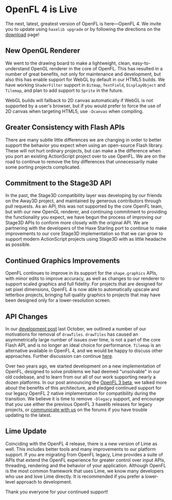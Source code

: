# OpenFL 4 is Live

The next, latest, greatest version of OpenFL is here—OpenFL 4. We invite you to update using `haxelib upgrade` or by following the directions on the [download](https://www.openfl.org/download) page!

## New OpenGL Renderer

We went to the drawing board to make a lightweight, clean, easy-to-understand OpenGL renderer in the core of OpenFL. This has resulted in a number of great benefits, not only for maintenance and development, but also this has enable support for WebGL by default in our HTML5 builds. We have working `ShaderFilter` support in `Bitmap`, `TextField`, `DisplayObject` and `Tilemap`, and plan to add support to `Sprite` in the future.

WebGL builds will fallback to 2D canvas automatically if WebGL is not supported by a user's browser, but if you would prefer to force the use of 2D canvas when targeting HTML5, use `-Dcanvas` when compiling.

## Greater Consistency with Flash APIs

There are many subtle little differences we are changing in order to better support the behavior you expect when using an open-source Flash library. These will not hurt ordinary projects, but can make a the difference when you port an existing ActionScript project over to use OpenFL. We are on the road to continue to remove the tiny differences that unnecessarily make some porting projects complicated.

## Commitment to the Stage3D API

In the past, the Stage3D compatibility layer was developing by our friends on the Away3D project, and maintained by generous contributors through pull requests. As an API, this was not supported by the core OpenFL team, but with our new OpenGL renderer, and continuing commitment to providing the functionality you expect, we have begun the process of improving our Stage3D APIs to conform more closely with the original API. We are partnering with the developers of the Haxe Starling port to continue to make improvements to our core Stage3D implementation so that we can grow to support modern ActionScript projects using Stage3D with as little headache as possible.

## Continued Graphics Improvements

OpenFL continues to improve in its support for the `shape.graphics` APIs, with minor edits to improve accuracy, as well as changes to our renderer to support scaled graphics and full fidelity. For projects that are designed for set pixel dimensions, OpenFL 4 is now able to automatically upscale and letterbox projects, bringing full quality graphics to projects that may have been designed only for a lower-resolution screen.

## API Changes

In our [development post](http://www.openfl.org/blog/2015/10/06/october-update/) last October, we outlined a number of our motivations for removal of `drawTiles`. `drawTiles` has caused an asymmetrically large number of issues over time, is not a part of the core Flash API, and is no longer an ideal choice for performance. `Tilemap` is an alternative available in OpenFL 4, and we would be happy to discuss other approaches. Further discussion can continue [here](http://community.openfl.org/t/type-not-found-openfl-display-tilesheet/7892).

Over two years ago, we started development on a new implementation of OpenFL, designed to solve problems we had deemed "unsolvable" in our old codebase, and to learn from our all of our work supporting nearly a dozen platforms. In our post announcing the [OpenFL 3 beta](http://www.openfl.org/blog/2015/03/20/here-comes-the-first-openfl-3-beta/), we talked more about the benefits of this architecture, and pledged continued support for our legacy OpenFL 2 native implementation for compatibility during the transition. We believe it is time to remove `-Dlegacy` support, and encourage that you use either the previous OpenFL 3 haxelib releases for legacy projects, or [communicate with us](https://community.openfl.org) on the forums if you have trouble updating to the latest.

## Lime Update

Coinciding with the OpenFL 4 release, there is a new version of Lime as well. This includes better tools and many improvements to our platform support. If you are migrating from OpenFL legacy, Lime provides a suite of APIs that extend the OpenFL experience for greater control over input APIs, threading, rendering and the behavior of your application. Although OpenFL is the most common framework that uses Lime, we know many developers who use and love Lime directly. It is recommended if you prefer a lower-level approach to development.

Thank you everyone for your continued support!